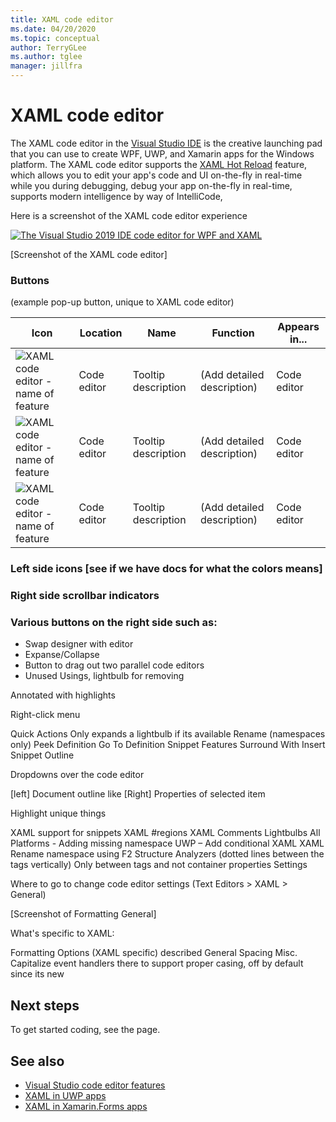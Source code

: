 ```yaml
---
title: XAML code editor
ms.date: 04/20/2020
ms.topic: conceptual
author: TerryGLee
ms.author: tglee
manager: jillfra
---
```

# XAML code editor

The XAML code editor in the [Visual Studio IDE](../../get-started/visual-studio-ide.md) is the creative launching pad that you can use to create WPF, UWP, and Xamarin apps for the Windows platform. The XAML code editor supports the [XAML Hot Reload]() feature, which allows you to edit your app's code and UI on-the-fly in real-time while you  during debugging, debug your app on-the-fly in real-time, supports modern intelligence by way of IntelliCode, 

Here is a screenshot of the XAML code editor experience 

[![The Visual Studio 2019 IDE code editor for WPF and XAML](../media/vs-2019/ide-overview.png)](../media/xaml-code-editor-overview.png#lightbox)

[Screenshot of the XAML code editor]

### Buttons

(example pop-up button, unique to XAML code editor)




| Icon | Location | Name | Function | Appears in... |
| - | - | - | - | - |
| ![XAML code editor - name of feature](../xaml-tools/media/name-of-file.png) | Code editor | Tooltip description | (Add detailed description) | Code editor |
| ![XAML code editor - name of feature](../xaml-tools/media/name-of-file.png) | Code editor | Tooltip description | (Add detailed description) | Code editor |
| ![XAML code editor - name of feature](../xaml-tools/media/name-of-file.png) | Code editor | Tooltip description | (Add detailed description) | Code editor |


### Left side icons [see if we have docs for what the colors means]

### Right side scrollbar indicators

### Various buttons on the right side such as:

- Swap designer with editor
- Expanse/Collapse
- Button to drag out two parallel code editors
- Unused Usings, lightbulb for removing

Annotated with highlights

Right-click menu

Quick Actions
Only expands a lightbulb if its available
Rename (namespaces only)
Peek Definition
Go To Definition
Snippet Features
Surround With
Insert Snippet
Outline

Dropdowns over the code editor

[left] Document outline like
[Right] Properties of selected item

Highlight unique things

XAML support for snippets
XAML #regions
XAML Comments
Lightbulbs
All Platforms - Adding missing namespace
UWP – Add conditional XAML
XAML Rename namespace using F2
Structure Analyzers (dotted lines between the tags vertically)
Only between tags and not container properties
Settings

Where to go to change code editor settings (Text Editors > XAML > General)

[Screenshot of Formatting General]

What's specific to XAML:

Formatting Options (XAML specific) described
General
Spacing
Misc.
Capitalize event handlers there to support proper casing, off by default since its new

## Next steps

To get started coding, see the []() page.

## See also

- [Visual Studio code editor features](../../ide/writing-code-in-the-code-and-text-editor.md)
- [XAML in UWP apps](/windows/uwp/xaml-platform/xaml-overview)
- [XAML in Xamarin.Forms apps](/xamarin/xamarin-forms/xaml/)
